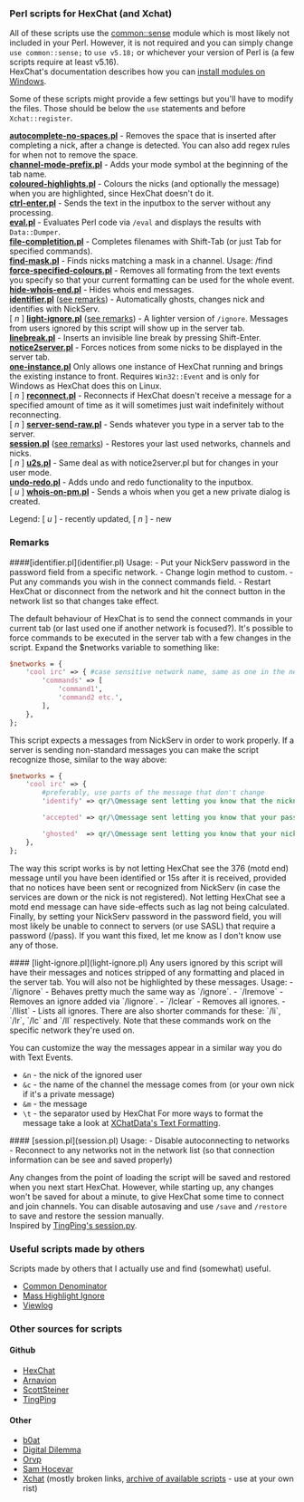 ### Perl scripts for HexChat (and Xchat)
All of these scripts use the [common::sense](https://metacpan.org/module/common::sense) module which is most likely not included in your Perl. However, it is not required and you can simply change `use common::sense;` to `use v5.18;` or whichever your version of Perl is (a few scripts require at least v5.16).  
HexChat's documentation describes how you can [install modules on Windows](https://hexchat.readthedocs.org/en/latest/perl_modules.html).

Some of these scripts might provide a few settings but you'll have to modify the files. Those should be below the `use` statements and before `Xchat::register`.

**[autocomplete-no-spaces.pl](autocomplete-no-spaces.pl)** - Removes the space that is inserted after completing a nick, after a change is detected. You can also add regex rules for when not to remove the space.  
**[channel-mode-prefix.pl](channel-mode-prefix.pl)** - Adds your mode symbol at the beginning of the tab name.  
**[coloured-highlights.pl](coloured-highlights.pl)** - Colours the nicks (and optionally the message) when you are highlighted, since HexChat doesn't do it.  
**[ctrl-enter.pl](ctrl-enter.pl)** - Sends the text in the inputbox to the server without any processing.  
**[eval.pl](eval.pl)** - Evaluates Perl code via `/eval` and displays the results with `Data::Dumper`.  
**[file-completition.pl](file-completition.pl)** - Completes filenames with Shift-Tab (or just Tab for specified commands).  
**[find-mask.pl](find-mask.pl)** - Finds nicks matching a mask in a channel. Usage: /find <mask>  
**[force-specified-colours.pl](force-specified-colours.pl)** - Removes all formating from the text events you specify so that your current formatting can be used for the whole event.  
**[hide-whois-end.pl](hide-whois-end.pl)** - Hides whois end messages.  
**[identifier.pl](identifier.pl)** ([see remarks](#identifier)) - Automatically ghosts, changes nick and identifies with NickServ.  
[ *n* ] **[light-ignore.pl](light-ignore.pl)** ([see remarks](#lignore)) - A lighter version of `/ignore`. Messages from users ignored by this script will show up in the server tab.  
**[linebreak.pl](linebreak.pl)** - Inserts an invisible line break by pressing Shift-Enter.  
**[notice2server.pl](notice2server.pl)** - Forces notices from some nicks to be displayed in the server tab.  
**[one-instance.pl](one-instance.pl)** Only allows one instance of HexChat running and brings the existing instance to front. Requires `Win32::Event` and is only for Windows as HexChat does this on Linux.  
[ *n* ] **[reconnect.pl](reconnect.pl)** - Reconnects if HexChat doesn't receive a message for a specified amount of time as it will sometimes just wait indefinitely without reconnecting.  
[ *n* ] **[server-send-raw.pl](server-send-raw.pl)** - Sends whatever you type in a server tab to the server.  
**[session.pl](session.pl)** ([see remarks](#session)) - Restores your last used networks, channels and nicks.  
[ *n* ] **[u2s.pl](u2s.pl)** - Same deal as with notice2server.pl but for changes in your user mode.  
**[undo-redo.pl](undo-redo.pl)** - Adds undo and redo functionality to the inputbox.  
[ *u* ] **[whois-on-pm.pl](whois-on-pm.pl)** - Sends a whois when you get a new private dialog is created.

Legend: [ *u* ] - recently updated, [ *n* ] - new


### Remarks

<a name="identifier" />
####[identifier.pl](identifier.pl)
Usage:
- Put your NickServ password in the password field from a specific network.
- Change login method to custom.
- Put any commands you wish in the connect commands field.
- Restart HexChat or disconnect from the network and hit the connect button in the network list so that changes take effect.

The default behaviour of HexChat is to send the connect commands in your current tab (or last used one if another network is focused?). It's possible to force commands to be executed in the server tab with a few changes in the script. Expand the $networks variable to something like:

```perl
$networks = {
	'cool irc' => { #case sensitive network name, same as one in the network list
		'commands' => [
			'command1',
			'command2 etc.',
		],
	},
};
```

This script expects a messages from NickServ in order to work properly. If a server is sending non-standard messages you can make the script recognize those, similar to the way above:

```perl
$networks = {
	'cool irc' => {
		#preferably, use parts of the message that don't change
		'identify' => qr/\Qmessage sent letting you know that the nickname you're using is registered\E/,

		'accepted' => qr/\Qmessage sent letting you know that your password has been accepted and that you're identified\E/,

		'ghosted'  => qr/\Qmessage sent letting you know that your nick has been ghosted\E/,
	},
};
```
The way this script works is by not letting HexChat see the 376 (motd end) message until you have been identified or 15s after it is received, provided that no notices have been sent or recognized from NickServ (in case the services are down or the nick is not registered). Not letting HexChat see a motd end message can have side-effects such as lag not being calculated.  
Finally, by setting your NickServ password in the password field, you will most likely be unable to connect to servers (or use SASL) that require a password (/pass). If you want this fixed, let me know as I don't know use any of those.

<a name="lignore" />
#### [light-ignore.pl](light-ignore.pl)
Any users ignored by this script will have their messages and notices stripped of any formatting and placed in the server tab. You will also not be highlighted by these messages.  
Usage:
- `/lignore` - Behaves pretty much the same way as `/ignore`.
- `/lremove` - Removes an ignore added via `/lignore`.
- `/lclear` - Removes all ignores.
- `/llist` - Lists all ignores.
There are also shorter commands for these: `/li`, `/lr`, `/lc` and `/ll` respectively. Note that these commands work on the specific network they're used on.

You can customize the way the messages appear in a similar way you do with Text Events.
- `&n` - the nick of the ignored user
- `&c` - the name of the channel the message comes from (or your own nick if it's a private message)
- `&m` - the message
- `\t` - the separator used by HexChat
For more ways to format the message take a look at [XChatData's Text Formatting](http://xchatdata.net/Scripting/TextFormatting).

<a name="session" />
#### [session.pl](session.pl)
Usage:
- Disable autoconnecting to networks
- Reconnect to any networks not in the network list (so that connection information can be see and saved properly)

Any changes from the point of loading the script will be saved and restored when you next start HexChat. However, while starting up, any changes won't be saved for about a minute, to give HexChat some time to connect and join channels. You can disable autosaving and use `/save` and `/restore` to save and restore the session manually.  
Inspired by [TingPing's session.py](https://github.com/TingPing/plugins/blob/master/HexChat/session.py).

### Useful scripts made by others
Scripts made by others that I actually use and find (somewhat) useful.

- [Common Denominator](https://github.com/tobiassjosten/xchat-common-denominator)
- [Mass Highlight Ignore](http://orvp.net/xchat/masshighlightignore/)
- [Viewlog](http://lwsitu.com/xchat/viewlog.pl)

### Other sources for scripts
#### Github
- [HexChat](https://github.com/hexchat/hexchat-addons)
- [Arnavion](https://github.com/Arnavion/random/tree/master/hexchat)
- [ScottSteiner](https://github.com/ScottSteiner/xchat-scripts)
- [TingPing](https://github.com/TingPing/plugins/tree/master/HexChat)

#### Other
- [b0at](http://b0at.tx0.org/xchat/addons/addons.html)
- [Digital Dilemma](http://digdilem.org/irc/index.cgi?perpage=all&type=Xchat)
- [Orvp](http://orvp.net/xchat.php)
- [Sam Hocevar](http://lwsitu.com/xchat/)
- [Xchat](http://xchat.org/cgi-bin/disp.pl) (mostly broken links, [archive of available scripts](https://dl.dropboxusercontent.com/s/rb85dqkjhygekkh/xchat.zip) - use at your own rist)